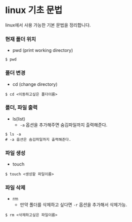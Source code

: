 # linux 기초 문법

linux에서 사용 가능한 기본 문법을 정리합니다.



### 현재 폴더 위치

- pwd (print working directory)

```shell
$ pwd
```



### 폴더 변경

- cd (change directory)

```shell
$ cd <이동하고싶은 폴더이름>
```



### 폴더, 파일 출력

- ls(list)
  - `-a` 옵션을 추가해주면 숨김파일까지 출력해준다.

```shell
$ ls -a
# -a 옵션은 숨김파일까지 출력해준다.
```



### 파일 생성

- touch

```shell
$ touch <생성할 파일이름>
```



### 파일 삭제

- rm
  - 만약 폴더를 삭제하고 싶다면 `-r` 옵션을 추가해서 삭제가능.

```shell
$ rm <삭제하고싶은 파일이름>
```

